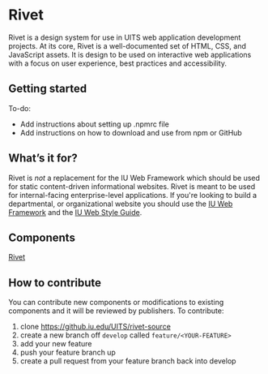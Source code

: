 # Rivet
Rivet is a design system for use in UITS web application development projects. At its core, Rivet is a well-documented set of HTML, CSS, and JavaScript assets. It is design to be used on interactive web applications with a focus on user experience, best practices and accessibility.

## Getting started
To-do:
- Add instructions about setting up .npmrc file
- Add instructions on how to download and use from npm or GitHub

## What’s it for?
Rivet is *not* a replacement for the IU Web Framework which should be used for static content-driven informational websites. Rivet is meant to be used for internal-facing enterprise-level applications. If you're looking to build a departmental, or organizational website you should use the [IU Web Framework](https://framework.iu.edu/) and the [IU Web Style Guide](https://styleguide.iu.edu/).

## Components
[Rivet](https://uitsdsgn.webtest.iu.edu/uitsds/)

## How to contribute
You can contribute new components or modifications to existing components and it will be reviewed by publishers. To contribute:

1. clone https://github.iu.edu/UITS/rivet-source
2. create a new branch off `develop` called `feature/<YOUR-FEATURE>`
3. add your new feature
4. push your feature branch up
5. create a pull request from your feature branch back into develop
